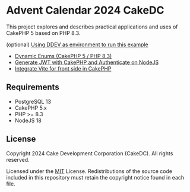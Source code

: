 # Advent Calendar 2024 CakeDC

This project explores and describes practical applications and uses of CakePHP 5 based on PHP 8.3.

(optional) [Using DDEV as environment to run this example](Documentation/Using-DDEV.md)

* [Dynamic Enums (CakePHP 5 / PHP 8.3)](Documentation/CakePHP-Enums.md)
* [Generate JWT with CakePHP and Authenticate on NodeJS](Documentation/CakePHP-JWT.md)
* [Integrate Vite for front side in CakePHP](Documentation/CakePHP-Vite-Integration.md)

Requirements
------------

* PostgreSQL 13
* CakePHP 5.x
* PHP >= 8.3
* NodeJS 18

License
-------

Copyright 2024 Cake Development Corporation (CakeDC). All rights reserved.

Licensed under the [MIT](http://www.opensource.org/licenses/mit-license.php) License. Redistributions of the source code included in this repository must retain the copyright notice found in each file.



